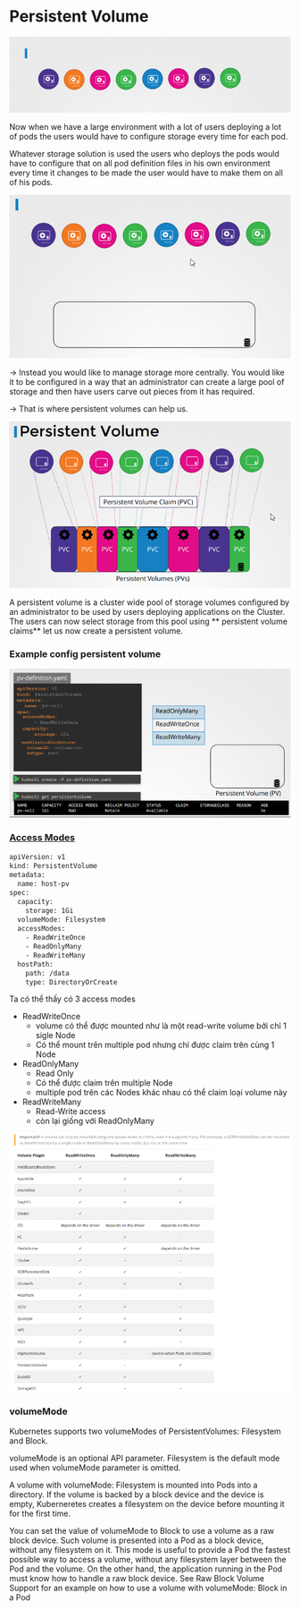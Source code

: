 # Persistent Volume

![](images/ps.png)

Now when we have a large environment with a lot of users deploying a lot of pods the users would have to configure storage every time for each pod. 

Whatever storage solution is used the users who deploys the pods would have to configure that on all pod definition files in his own environment every time it changes to be made the user would have to make them on all of his pods.



![](images/ps1.png)

-> Instead you would like to manage storage more centrally. You would like it to be configured in a way that an administrator can create a large pool of storage and then have users carve out pieces from it has required. 

-> That is where persistent volumes can help us.

![](images/ps2.png)

A persistent volume is a cluster wide pool of storage volumes configured by an administrator to be used by users deploying applications on the Cluster.
The users can now select storage from this pool using ** persistent volume claims** let us now create a persistent volume.

### Example config persistent volume
![](images/ps3.png)
                      

### [Access Modes](https://kubernetes.io/docs/concepts/storage/persistent-volumes/#access-modes)
```
apiVersion: v1
kind: PersistentVolume
metadata:
  name: host-pv
spec:
  capacity:
    storage: 1Gi
  volumeMode: Filesystem
  accessModes:
    - ReadWriteOnce
    - ReadOnlyMany
    - ReadWriteMany
  hostPath:
    path: /data
    type: DirectoryOrCreate
```

Ta có thể thấy có 3 access modes
* ReadWriteOnce
  * volume có thể được mounted như là một read-write volume bởi chỉ 1 sigle Node
  * Có thể mount trên multiple pod nhưng chỉ được claim trên cùng 1 Node
* ReadOnlyMany
  * Read Only
  * Có thể được claim trên multiple Node
  * multiple pod trên các Nodes khác nhau có thể  claim loại volume này
* ReadWriteMany
  * Read-Write access
  * còn lại giống với ReadOnlyMany

![](images/ps5.png)

### volumeMode
Kubernetes supports two volumeModes of PersistentVolumes: Filesystem and Block.

volumeMode is an optional API parameter. Filesystem is the default mode used when volumeMode parameter is omitted.

A volume with volumeMode: Filesystem is mounted into Pods into a directory. If the volume is backed by a block device and the device is empty, Kuberneretes creates a filesystem on the device before mounting it for the first time.

You can set the value of volumeMode to Block to use a volume as a raw block device. Such volume is presented into a Pod as a block device, without any filesystem on it. This mode is useful to provide a Pod the fastest possible way to access a volume, without any filesystem layer between the Pod and the volume. On the other hand, the application running in the Pod must know how to handle a raw block device. See Raw Block Volume Support for an example on how to use a volume with volumeMode: Block in a Pod